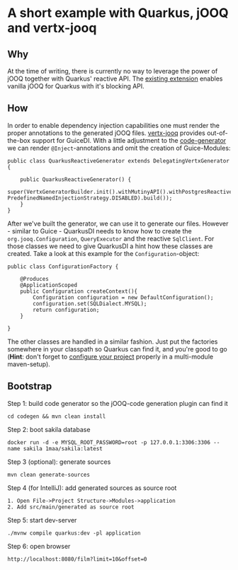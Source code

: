 # A short example with Quarkus, jOOQ and vertx-jooq
## Why
At the time of writing, there is currently no way to leverage the power of jOOQ together with Quarkus' reactive API.
The [existing extension](https://github.com/quarkiverse/quarkus-jooq) enables vanilla jOOQ for Quarkus with it's blocking
API.

## How
In order to enable dependency injection capabilities one must render the proper annotations to the generated jOOQ files.
[vertx-jooq](https://github.com/jklingsporn/vertx-jooq) provides out-of-the-box support for GuiceDI. With a little adjustment
to the [code-generator](https://github.com/jklingsporn/quarkus-jooq-reactive-example/blob/main/codegen/src/main/java/io/github/jklingsporn/qjre/QuarkusReactiveGenerator.java) 
we can render `@Inject`-annotations and omit the creation of Guice-Modules:
```
public class QuarkusReactiveGenerator extends DelegatingVertxGenerator {

    public QuarkusReactiveGenerator() {
        super(VertxGeneratorBuilder.init().withMutinyAPI().withPostgresReactiveDriver().withGuice(false, PredefinedNamedInjectionStrategy.DISABLED).build());
    }
}
```
After we've built the generator, we can use it to generate our files. However - similar to Guice - QuarkusDI needs to know
how to create the `org.jooq.Configuration`, `QueryExecutor` and the reactive `SqlClient`. For those classes we need
to give QuarkusDI a hint how these classes are created. Take a look at this example for the `Configuration`-object:
```
public class ConfigurationFactory {

    @Produces
    @ApplicationScoped
    public Configuration createContext(){
        Configuration configuration = new DefaultConfiguration();
        configuration.set(SQLDialect.MYSQL);
        return configuration;
    }

}
```
The other classes are handled in a similar fashion. Just put the factories somewhere in your classpath so Quarkus can find it, and you're good to go (**Hint**: don't forget to [configure
your project](https://quarkus.io/guides/cdi-reference#bean_discovery) properly in a multi-module maven-setup).

## Bootstrap
Step 1: build code generator so the jOOQ-code generation plugin can find it
```
cd codegen && mvn clean install
```
Step 2: boot sakila database
```
docker run -d -e MYSQL_ROOT_PASSWORD=root -p 127.0.0.1:3306:3306 --name sakila 1maa/sakila:latest
```
Step 3 (optional): generate sources
```
mvn clean generate-sources 
```
Step 4 (for IntelliJ): add generated sources as source root 
```
1. Open File->Project Structure->Modules->application
2. Add src/main/generated as source root
```
Step 5: start dev-server
```
./mvnw compile quarkus:dev -pl application
```
Step 6: open browser 
```
http://localhost:8080/film?limit=10&offset=0
```